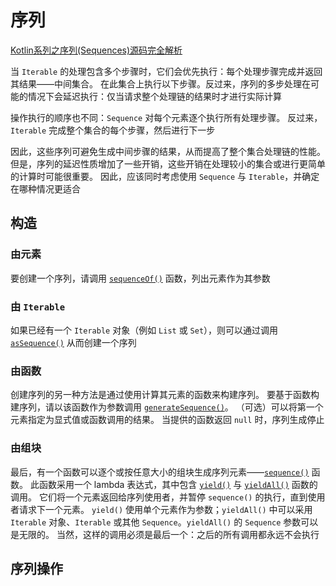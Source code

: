 # 序列

[Kotlin系列之序列(Sequences)源码完全解析](https://blog.csdn.net/u013064109/article/details/80588034)



当 `Iterable` 的处理包含多个步骤时，它们会优先执行：每个处理步骤完成并返回其结果——中间集合。 在此集合上执行以下步骤。反过来，序列的多步处理在可能的情况下会延迟执行：仅当请求整个处理链的结果时才进行实际计算

操作执行的顺序也不同：`Sequence` 对每个元素逐个执行所有处理步骤。 反过来，`Iterable` 完成整个集合的每个步骤，然后进行下一步

因此，这些序列可避免生成中间步骤的结果，从而提高了整个集合处理链的性能。 但是，序列的延迟性质增加了一些开销，这些开销在处理较小的集合或进行更简单的计算时可能很重要。 因此，应该同时考虑使用 `Sequence` 与 `Iterable`，并确定在哪种情况更适合

## 构造

### 由元素

要创建一个序列，请调用 [`sequenceOf()`](https://kotlinlang.org/api/latest/jvm/stdlib/kotlin.sequences/sequence-of.html) 函数，列出元素作为其参数

### 由 `Iterable`

如果已经有一个 `Iterable` 对象（例如 `List` 或 `Set`），则可以通过调用 [`asSequence()`](https://kotlinlang.org/api/latest/jvm/stdlib/kotlin.collections/as-sequence.html) 从而创建一个序列

### 由函数

创建序列的另一种方法是通过使用计算其元素的函数来构建序列。 要基于函数构建序列，请以该函数作为参数调用 [`generateSequence()`](https://kotlinlang.org/api/latest/jvm/stdlib/kotlin.sequences/generate-sequence.html)。 （可选）可以将第一个元素指定为显式值或函数调用的结果。 当提供的函数返回 `null` 时，序列生成停止

### 由组块

最后，有一个函数可以逐个或按任意大小的组块生成序列元素——[`sequence()`](https://kotlinlang.org/api/latest/jvm/stdlib/kotlin.sequences/sequence.html) 函数。 此函数采用一个 lambda 表达式，其中包含 [`yield()`](https://kotlinlang.org/api/latest/jvm/stdlib/kotlin.sequences/-sequence-scope/yield.html) 与 [`yieldAll()`](https://kotlinlang.org/api/latest/jvm/stdlib/kotlin.sequences/-sequence-scope/yield-all.html) 函数的调用。 它们将一个元素返回给序列使用者，并暂停 `sequence()` 的执行，直到使用者请求下一个元素。 `yield()` 使用单个元素作为参数；`yieldAll()` 中可以采用 `Iterable` 对象、`Iterable` 或其他 `Sequence`。`yieldAll()` 的 `Sequence` 参数可以是无限的。 当然，这样的调用必须是最后一个：之后的所有调用都永远不会执行

## 序列操作